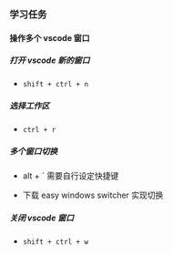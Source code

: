 ### 学习任务

#### 操作多个 vscode 窗口

##### 打开 vscode 新的窗口

- `shift + ctrl + n`

##### 选择工作区

- `ctrl + r`

##### 多个窗口切换

- alt + ` 需要自行设定快捷键 

- 下载 easy windows switcher 实现切换

##### 关闭 vscode 窗口

- `shift + ctrl + w`